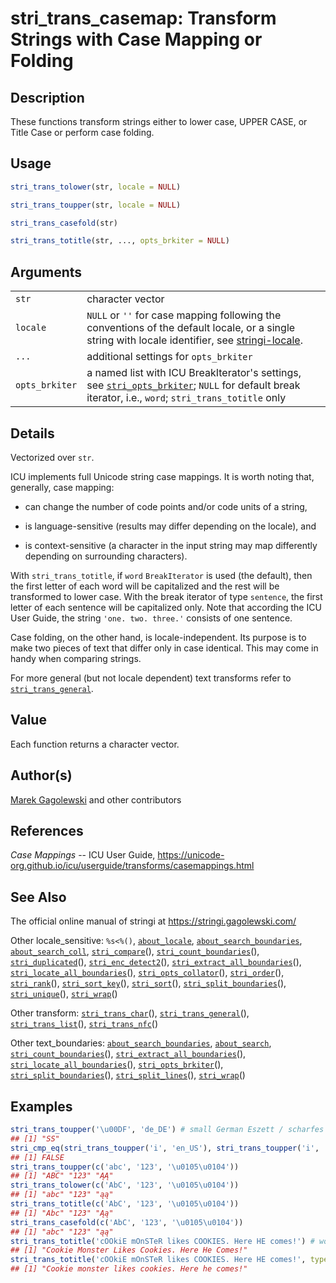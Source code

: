# stri\_trans\_casemap: Transform Strings with Case Mapping or Folding

## Description

These functions transform strings either to lower case, UPPER CASE, or Title Case or perform case folding.

## Usage

```r
stri_trans_tolower(str, locale = NULL)

stri_trans_toupper(str, locale = NULL)

stri_trans_casefold(str)

stri_trans_totitle(str, ..., opts_brkiter = NULL)
```

## Arguments

|                |                                                                                                                                                                                                                                             |
|----------------|---------------------------------------------------------------------------------------------------------------------------------------------------------------------------------------------------------------------------------------------|
| `str`          | character vector                                                                                                                                                                                                                            |
| `locale`       | `NULL` or `''` for case mapping following the conventions of the default locale, or a single string with locale identifier, see [stringi-locale](../../stringi/help/stringi-locale.html).                                                   |
| `...`          | additional settings for `opts_brkiter`                                                                                                                                                                                                      |
| `opts_brkiter` | a named list with <span class="pkg">ICU</span> BreakIterator\'s settings, see [`stri_opts_brkiter`](https://stringi.gagolewski.com/rapi/stri_opts_brkiter.html); `NULL` for default break iterator, i.e., `word`; `stri_trans_totitle` only |

## Details

Vectorized over `str`.

<span class="pkg">ICU</span> implements full Unicode string case mappings. It is worth noting that, generally, case mapping:

-   can change the number of code points and/or code units of a string,

-   is language-sensitive (results may differ depending on the locale), and

-   is context-sensitive (a character in the input string may map differently depending on surrounding characters).

With `stri_trans_totitle`, if `word` `BreakIterator` is used (the default), then the first letter of each word will be capitalized and the rest will be transformed to lower case. With the break iterator of type `sentence`, the first letter of each sentence will be capitalized only. Note that according the <span class="pkg">ICU</span> User Guide, the string `'one. two. three.'` consists of one sentence.

Case folding, on the other hand, is locale-independent. Its purpose is to make two pieces of text that differ only in case identical. This may come in handy when comparing strings.

For more general (but not locale dependent) text transforms refer to [`stri_trans_general`](https://stringi.gagolewski.com/rapi/stri_trans_general.html).

## Value

Each function returns a character vector.

## Author(s)

[Marek Gagolewski](https://www.gagolewski.com/) and other contributors

## References

*Case Mappings* -- ICU User Guide, <https://unicode-org.github.io/icu/userguide/transforms/casemappings.html>

## See Also

The official online manual of <span class="pkg">stringi</span> at <https://stringi.gagolewski.com/>

Other locale\_sensitive: `%s<%()`, [`about_locale`](https://stringi.gagolewski.com/rapi/about_locale.html), [`about_search_boundaries`](https://stringi.gagolewski.com/rapi/about_search_boundaries.html), [`about_search_coll`](https://stringi.gagolewski.com/rapi/about_search_coll.html), [`stri_compare`](https://stringi.gagolewski.com/rapi/stri_compare.html)(), [`stri_count_boundaries`](https://stringi.gagolewski.com/rapi/stri_count_boundaries.html)(), [`stri_duplicated`](https://stringi.gagolewski.com/rapi/stri_duplicated.html)(), [`stri_enc_detect2`](https://stringi.gagolewski.com/rapi/stri_enc_detect2.html)(), [`stri_extract_all_boundaries`](https://stringi.gagolewski.com/rapi/stri_extract_all_boundaries.html)(), [`stri_locate_all_boundaries`](https://stringi.gagolewski.com/rapi/stri_locate_all_boundaries.html)(), [`stri_opts_collator`](https://stringi.gagolewski.com/rapi/stri_opts_collator.html)(), [`stri_order`](https://stringi.gagolewski.com/rapi/stri_order.html)(), [`stri_rank`](https://stringi.gagolewski.com/rapi/stri_rank.html)(), [`stri_sort_key`](https://stringi.gagolewski.com/rapi/stri_sort_key.html)(), [`stri_sort`](https://stringi.gagolewski.com/rapi/stri_sort.html)(), [`stri_split_boundaries`](https://stringi.gagolewski.com/rapi/stri_split_boundaries.html)(), [`stri_unique`](https://stringi.gagolewski.com/rapi/stri_unique.html)(), [`stri_wrap`](https://stringi.gagolewski.com/rapi/stri_wrap.html)()

Other transform: [`stri_trans_char`](https://stringi.gagolewski.com/rapi/stri_trans_char.html)(), [`stri_trans_general`](https://stringi.gagolewski.com/rapi/stri_trans_general.html)(), [`stri_trans_list`](https://stringi.gagolewski.com/rapi/stri_trans_list.html)(), [`stri_trans_nfc`](https://stringi.gagolewski.com/rapi/stri_trans_nfc.html)()

Other text\_boundaries: [`about_search_boundaries`](https://stringi.gagolewski.com/rapi/about_search_boundaries.html), [`about_search`](https://stringi.gagolewski.com/rapi/about_search.html), [`stri_count_boundaries`](https://stringi.gagolewski.com/rapi/stri_count_boundaries.html)(), [`stri_extract_all_boundaries`](https://stringi.gagolewski.com/rapi/stri_extract_all_boundaries.html)(), [`stri_locate_all_boundaries`](https://stringi.gagolewski.com/rapi/stri_locate_all_boundaries.html)(), [`stri_opts_brkiter`](https://stringi.gagolewski.com/rapi/stri_opts_brkiter.html)(), [`stri_split_boundaries`](https://stringi.gagolewski.com/rapi/stri_split_boundaries.html)(), [`stri_split_lines`](https://stringi.gagolewski.com/rapi/stri_split_lines.html)(), [`stri_wrap`](https://stringi.gagolewski.com/rapi/stri_wrap.html)()

## Examples




```r
stri_trans_toupper('\u00DF', 'de_DE') # small German Eszett / scharfes S
## [1] "SS"
stri_cmp_eq(stri_trans_toupper('i', 'en_US'), stri_trans_toupper('i', 'tr_TR'))
## [1] FALSE
stri_trans_toupper(c('abc', '123', '\u0105\u0104'))
## [1] "ABC" "123" "ĄĄ"
stri_trans_tolower(c('AbC', '123', '\u0105\u0104'))
## [1] "abc" "123" "ąą"
stri_trans_totitle(c('AbC', '123', '\u0105\u0104'))
## [1] "Abc" "123" "Ąą"
stri_trans_casefold(c('AbC', '123', '\u0105\u0104'))
## [1] "abc" "123" "ąą"
stri_trans_totitle('cOOkiE mOnSTeR likes COOKIES. Here HE comes!') # word boundary
## [1] "Cookie Monster Likes Cookies. Here He Comes!"
stri_trans_totitle('cOOkiE mOnSTeR likes COOKIES. Here HE comes!', type='sentence')
## [1] "Cookie monster likes cookies. Here he comes!"
```
